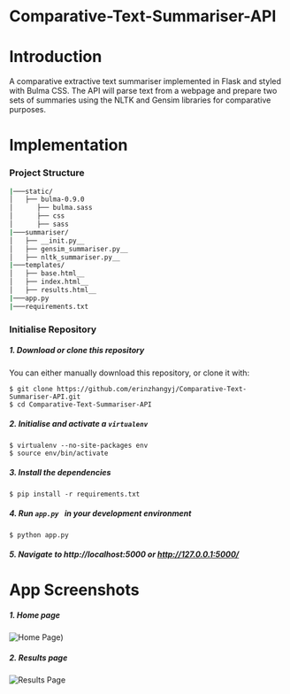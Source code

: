# Comparative-Text-Summariser-API

# Introduction

A comparative extractive text summariser implemented in Flask and styled with Bulma CSS. The API will parse text from a webpage and prepare two sets of summaries using the NLTK and Gensim libraries for comparative purposes. 

# Implementation
 
 ### Project Structure
 ```bash
|───static/
│   ├── bulma-0.9.0
│      ├── bulma.sass
│      ├── css
│      ├── sass
|───summariser/
│   ├── __init.py__
│   ├── gensim_summariser.py__
│   ├── nltk_summariser.py__
|───templates/
│   ├── base.html__
│   ├── index.html__
│   ├── results.html__
|───app.py
|───requirements.txt
 ```
 ### Initialise Repository
##### 1. Download or clone this repository

You can either manually download this repository, or clone it with: <br>
```
$ git clone https://github.com/erinzhangyj/Comparative-Text-Summariser-API.git
$ cd Comparative-Text-Summariser-API
```

##### 2. Initialise and activate a `virtualenv`
```
$ virtualenv --no-site-packages env
$ source env/bin/activate
```

##### 3. Install the dependencies
```
$ pip install -r requirements.txt
```

##### 4. Run `app.py ` in your development environment
```
$ python app.py
```

##### 5. Navigate to http://localhost:5000 or  http://127.0.0.1:5000/


# App Screenshots
##### 1. Home page

![Home Page](https://i.imgur.com/xjR2YRA.png))

##### 2. Results page
![Results Page](https://i.imgur.com/7C0No8l.png)


